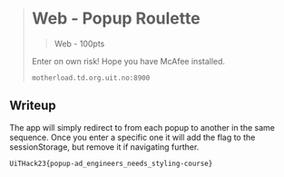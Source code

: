 > # Web - Popup Roulette
> > Web - 100pts
>
> Enter on own risk! Hope you have McAfee installed.
>
> `motherload.td.org.uit.no:8900`

## Writeup
The app will simply redirect to from each popup to another in the same sequence.
Once you enter a specific one it will add the flag to the sessionStorage, but remove it if navigating further.

``UiTHack23{popup-ad_engineers_needs_styling-course}``
